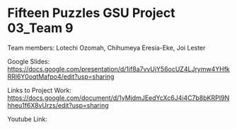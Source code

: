 <h1>Fifteen Puzzles GSU Project 03_Team 9</h1>

Team members: Lotechi Ozomah, Chihumeya Eresia-Eke, Joi Lester

Google Slides: https://docs.google.com/presentation/d/1if8a7vvUjY56ocUZ4LJrymw4YHfkRRl6Y0oqtMafpo4/edit?usp=sharing

Links to Project Work: https://docs.google.com/document/d/1yMjdmJEedYcXc6J4i4C7b8bKRPI9Nhheu1f6X8vUrzs/edit?usp=sharing 


Youtube Link: 

